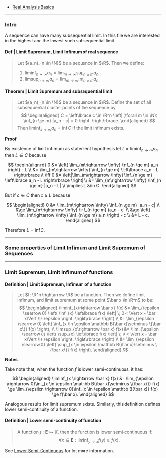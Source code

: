 - [Real Analysis Basics](Real%20Analysis%20Basics.md)


---
### **Intro**

A sequence can have many subsequential limit. 
In this file we are interested in the highest and the lowest such subsequential limit. 

#### **Def | Limit Supremum, Limit Infimum of real sequence**
> Let $(a_n)_{n \in \N}$ be a sequence in $\R$. 
> Then we define: 
> 1. $\liminf_{n\rightarrow \infty} a_n = \lim_{m \rightarrow \infty} \sup_{n \ge m}a_n$, 
> 2. $\limsup_{n\rightarrow \infty} a_n = \lim_{m \rightarrow \infty} \inf_{n \ge m}a_n$. 


#### **Theorem | Limit Supremum and subsequential limit**
> Let $(a_n)_{n \in \N}$ be a sequence in $\R$. 
> Define the set of all subsequential cluster points of the sequence by
> $$
> \begin{aligned}
>     C = \left\lbrace
>         c \in \R^n \left| 
>             (\forall m \in \N): \inf_{n \ge m} |a_n - c| = 0
>         \right.
>     \right\rbrace. 
> \end{aligned}
> $$
> Then $\liminf_{n \rightarrow \infty} a_n = \inf C$ if the limit infimum exists. 

**Proof**

By existence of limit infimum as statement hypothesis let $L = \liminf_{n\rightarrow \infty} a_n$ then $L \in C$ because 

$$
\begin{aligned}
    0 &= \left(
        \lim_{m\rightarrow \infty} \inf_{n \ge m} a_n
    \right) - L
    \\
    &= \lim_{m\rightarrow \infty}  \inf_{n \ge m} \left\lbrace
        a_n - L
    \right\rbrace
    \\
    \iff 
    0 &= 
    \left|\lim_{m\rightarrow \infty}  \inf_{n \ge m} \left\lbrace
        a_n - L
    \right\rbrace
    \right|
    \\
    &= \lim_{m\rightarrow \infty} \inf_{n \ge m} |a_n - L|
    \\
    \implies L &\in C. 
\end{aligned}
$$

But if $c \in C$ then $c \ge L$ because 

$$
\begin{aligned}
    0 &= 
    \lim_{m\rightarrow \infty} \inf_{n \ge m} |a_n - c|
    \\
    &\ge 
    \lim_{m\rightarrow \infty} \inf_{n \ge m} (a_n - c)
    \\
    &\ge 
    \left(
        \lim_{m\rightarrow \infty} \inf_{n \ge m} a_n
    \right) - c
    \\
    &= L - c. 
\end{aligned}
$$

Therefore $L = \inf C$. 


---
### **Some properties of Limit Infimum and Limit Supremum of Sequences**



---
### **Limit Supremum, Limit Infimum of functions**



#### **Definition | Limit Supremum, Infimum of a function**
> Let $f: \R^n \rightarrow \R$ be a function. 
> Then we define limit infimum, and limit supremum at some point $\bar x \in \R^n$ to be: 
> $$
> \begin{aligned}
>     \liminf_{x\rightarrow \bar x}
>     f(x)
>     &= 
>     \lim_{\epsilon \searrow 0}
>     \left(
>         \inf_{x} 
>         \left\lbrace
>             f(x) \left| \;
>                 0 < \Vert x - \bar x\Vert \le \epsilon
>             \right.
>         \right\rbrace
>     \right)
>     \\
>     &= 
>     \lim_{\epsilon \searrow 0}
>     \left(
>         \inf_{x \in \epsilon \mathbb B(\bar x)\setminus \{\bar x\}} f(x) 
>     \right), 
>     \\
>     \limsup_{x\rightarrow \bar x}
>     f(x)
>     &= 
>     \lim_{\epsilon \searrow 0}
>     \left(
>         \sup_{x} 
>         \left\lbrace
>             f(x) \left| \;
>                 0 < \Vert x - \bar x\Vert \le \epsilon
>             \right.
>         \right\rbrace
>     \right)
>     \\
>     &= \lim_{\epsilon \searrow 0}
>     \left(
>         \sup_{x \in \epsilon \mathbb B(\bar x)\setminus \{\bar x\}} f(x) 
>     \right). 
> \end{aligned}
> $$

**Notes**

Take note that, when the function $f$ is lower semi-continuous, it has: 

$$
\begin{aligned}
    \liminf_{x \rightarrow \bar x} f(x)
    &= 
    \lim_{\epsilon \rightarrow 0}\inf_{x \in \epsilon \mathbb B(\bar x)\setminus \{\bar x\}}
    f(x)
    \ge 
    \lim_{\epsilon \rightarrow 0}\inf_{x \in \epsilon \mathbb B(\bar x)}
    f(x) \ge f(\bar x). 
\end{aligned}
$$

Analogous results for limit supremum exists. 
Similarly, this definition defines lower semi-continuity of a function. 



#### **Definition | Lower semi-continuity of function**
> A function $f: \mathbf{E}\mapsto \mathbb{\bar{R}}$, then the function is lower semi-continuous if: 
> $$
>   \forall x \in \mathbf{E}: \liminf_{y\rightarrow x} f(y)\ge f(x). 
> $$


See [Lower Semi-Continuous](../../AMATH%20516%20Numerical%20Optimizations/Background/Lower%20Semi-Continuous.md) for lot more information. 

